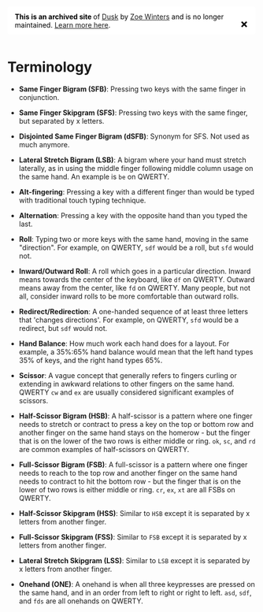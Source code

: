 <div class="collapsible" style="display: inline-flex; align-items: center; justify-content: left; border-radius: 5px; padding: 0px 15px; margin-bottom: 10px; background-color: #ffffffff; color: black;">

  <div style="margin-right: 15px;">
    <b>This is an archived site </b> of <a href="https://luminespire.github.io/dusk/">Dusk</a> by <a href="https://github.com/Aorta3698">Zoe Winters</a> and is no longer maintained. <a href="https://github.com/luminespire/dusk/blob/main/README.md">Learn more here</a>.
  </div>

  <span class="close" style="cursor: pointer; font-size: 24px; font-weight: bold; position: relative; top: 6px;">&times;</span>

</div>

<script>
  const closeButtons = document.querySelectorAll('.close');
  closeButtons.forEach(button => {
    button.addEventListener('click', (event) => {
      let collapsible = event.target.closest('.collapsible');
      if (collapsible) {
        collapsible.style.display = 'none';
      }
    });
  });
</script>


# Terminology

- **Same Finger Bigram (SFB)**: Pressing two keys with the same finger in conjunction.

- **Same Finger Skipgram (SFS)**: Pressing two keys with the same finger, but separated by x letters.

- **Disjointed Same Finger Bigram (dSFB)**: Synonym for SFS. Not used as much anymore.

- **Lateral Stretch Bigram (LSB)**: A bigram where your hand must stretch laterally, as in using the middle finger following middle column usage on the same hand. An example is `be` on QWERTY.

- **Alt-fingering**: Pressing a key with a different finger than would be typed with traditional touch typing technique.

- **Alternation**: Pressing a key with the opposite hand than you typed the last.

- **Roll**: Typing two or more keys with the same hand, moving in the same "direction". For example, on QWERTY, `sdf` would be a roll, but `sfd` would not.

- **Inward/Outward Roll**: A roll which goes in a particular direction. Inward means towards the center of the keyboard, like `df` on QWERTY. Outward means away from the center, like `fd` on QWERTY. Many people, but not all, consider inward rolls to be more comfortable than outward rolls.

- **Redirect/Redirection**: A one-handed sequence of at least three letters that 'changes directions'. For example, on QWERTY, `sfd` would be a redirect, but `sdf` would not.

- **Hand Balance**: How much work each hand does for a layout. For example, a 35%:65% hand balance would mean that the left hand types 35% of keys, and the right hand types 65%.

- **Scissor**: A vague concept that generally refers to fingers curling or extending in awkward relations to other fingers on the same hand. QWERTY `cw` and `ex` are usually considered significant examples of scissors.

- **Half-Scissor Bigram (HSB)**: A half-scissor is a pattern where one finger needs to stretch or contract to press a key on the top or bottom row and another finger on the same hand stays on the homerow - but the finger that is on the lower of the two rows is either middle or ring. `ok`, `sc`, and `rd` are common examples of half-scissors on QWERTY.

- **Full-Scissor Bigram (FSB)**: A full-scissor is a pattern where one finger needs to reach to the top row and another finger on the same hand needs to contract to hit the bottom row - but the finger that is on the lower of two rows is either middle or ring. `cr`, `ex`, `xt` are all FSBs on QWERTY.

- **Half-Scissor Skipgram (HSS)**: Similar to `HSB` except it is separated by x letters from another finger.

- **Full-Scissor Skipgram (FSS)**: Similar to `FSB` except it is separated by x letters from another finger.

- **Lateral Stretch Skipgram (LSS)**: Similar to `LSB` except it is separated by x letters from another finger.

- **Onehand (ONE)**: A onehand is when all three keypresses are pressed on the same hand, and in an order from left to right or right to left. `asd`, `sdf`, and `fds` are all onehands on QWERTY.


